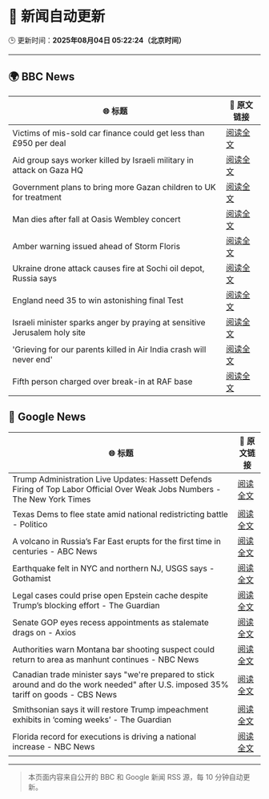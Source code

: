 # 🧠 新闻自动更新

🕒 更新时间：**2025年08月04日 05:22:24（北京时间）**

---

## 🌍 BBC News

| 🌐 标题 | 🔗 原文链接 |
|--------|-------------|
| Victims of mis-sold car finance could get less than £950 per deal | [阅读全文](https://www.bbc.com/news/articles/cgjy29zql25o?at_medium=RSS&at_campaign=rss) |
| Aid group says worker killed by Israeli military in attack on Gaza HQ | [阅读全文](https://www.bbc.com/news/articles/cx2x5eyl676o?at_medium=RSS&at_campaign=rss) |
| Government plans to bring more Gazan children to UK for treatment | [阅读全文](https://www.bbc.com/news/articles/cr4e641p41po?at_medium=RSS&at_campaign=rss) |
| Man dies after fall at Oasis Wembley concert | [阅读全文](https://www.bbc.com/news/articles/cwy3j93xekmo?at_medium=RSS&at_campaign=rss) |
| Amber warning issued ahead of Storm Floris | [阅读全文](https://www.bbc.com/news/articles/c4gq3n049jno?at_medium=RSS&at_campaign=rss) |
| Ukraine drone attack causes fire at Sochi oil depot, Russia says | [阅读全文](https://www.bbc.com/news/articles/ckglyv396ppo?at_medium=RSS&at_campaign=rss) |
| England need 35 to win astonishing final Test | [阅读全文](https://www.bbc.com/sport/cricket/articles/cn5e70v7lqqo?at_medium=RSS&at_campaign=rss) |
| Israeli minister sparks anger by praying at sensitive Jerusalem holy site | [阅读全文](https://www.bbc.com/news/articles/c4gjxg65p56o?at_medium=RSS&at_campaign=rss) |
| 'Grieving for our parents killed in Air India crash will never end' | [阅读全文](https://www.bbc.com/news/articles/cde391l3y27o?at_medium=RSS&at_campaign=rss) |
| Fifth person charged over break-in at RAF base | [阅读全文](https://www.bbc.com/news/articles/cr742e8n0rxo?at_medium=RSS&at_campaign=rss) |

## 📰 Google News

| 🌐 标题 | 🔗 原文链接 |
|--------|-------------|
| Trump Administration Live Updates: Hassett Defends Firing of Top Labor Official Over Weak Jobs Numbers - The New York Times | [阅读全文](https://news.google.com/rss/articles/CBMiY0FVX3lxTFA3cktfZnk4cVBBdmZ4dURveGx6ZVBlalBjLWJsbFk0Z1ZYTXRiNjJHYzVXSGVUV2Z2MTBxNnZQZU1OaE9zNFZUbTc2ZndTc05sOWhYRG9fUlhIcS14ZXlGQUhGOA?oc=5) |
| Texas Dems to flee state amid national redistricting battle - Politico | [阅读全文](https://news.google.com/rss/articles/CBMijAFBVV95cUxPbzI0MFJINEF5R1VVU2xNLUdDQ3FIVEZQRTlySjZwaF92QnQ5THN5dlFJQ3g2enJPTzRoXzNldTRBQzNWN2Y2NFhlTElCQ0hZRno1SEtETEpnU0tSa1AzT3E0RGJGcDBsbVRIaHdsUmdXNTVRR3c3MnQ2b24yQVNudGZnRGw2RXhCVUFlcw?oc=5) |
| A volcano in Russia’s Far East erupts for the first time in centuries - ABC News | [阅读全文](https://news.google.com/rss/articles/CBMinAFBVV95cUxQSk0yN1Y5ajI3d0I5RUgwVTBPQV9pRVBKNllVWWlBWFVWV2o4cE12RTBaNGxkcGN1MU81Vm1DZ0wxYjAzeS1neHd4RE5OdFd1X3NMaEw0X0VQZE1xNE9SN3I5bXhFYjgyT0Y3V2J4TzJDM1M2a0E0RzVxTWhiOVF4NUV2YWt6WHczM1FWeEk1anpVNlRIWUM5WjgtRm7SAaIBQVVfeXFMTk1mOFpWdUxmNkZOOWNtbmJOTy16aWVBMjNpM1JwaWRPcUktOTltdjNPem1INTdsTzliUTd6M2t6bTN3c0w0X1V3bDVPMlhQSjF1U243S1BWd1lLUDNac1BFbDRyZURhM0FxcmJleEp3Y0haQWQ1Q2dibjh5dkd3clgtbnAwWWJTSmNDSzQwVVU5Vm1Sb2s5SDFBU2FzSXRWR2t3?oc=5) |
| Earthquake felt in NYC and northern NJ, USGS says - Gothamist | [阅读全文](https://news.google.com/rss/articles/CBMigAFBVV95cUxPeEEyZ0g5cDlUbC1PbUhCZUdVZU1ac2ozaE1RMUhUcEZvV0RyV1JNazEtd19VX3lxbGxTVUd1ZXZ1RDlZcWdGbjl1RFpNZU1BRloyemVzWm5lc2N6aFBaYlo4SklhRUgwX2FIUGxaZE1vRG4yRXdtUHFCNl9PM3hzVQ?oc=5) |
| Legal cases could prise open Epstein cache despite Trump’s blocking effort - The Guardian | [阅读全文](https://news.google.com/rss/articles/CBMifkFVX3lxTE55Um55Q0lIRVVMMDR1TVVscEljV3FPY2VqdnVHZFhFTmotYUozUFhZX0dLYUg0TzZial9VT1pjbnN2Zm5xejBUM0hzYWp1MjNSYU1hMlFqYVZlRTRkbzRnVEhGYTVqei1QekxXV01ScjlJamRfZlF5TkJUZ0ZCUQ?oc=5) |
| Senate GOP eyes recess appointments as stalemate drags on - Axios | [阅读全文](https://news.google.com/rss/articles/CBMigwFBVV95cUxQQnJKTW1CbzBQakJtRTZyOU9sdE5BRlhfNEFJemRoQ2Zib09jcXo2MHJDYmZLbE9Ra3dVYkhETk9iTDBWSkRORnFIOF9DazlOOVJ6NG4wMDEtY3Bya0xBNkU2blpzWHNRYWtvdXVVWEEzZ1lmSWhwOXprZHQ2V0ZUN0dJWQ?oc=5) |
| Authorities warn Montana bar shooting suspect could return to area as manhunt continues - NBC News | [阅读全文](https://news.google.com/rss/articles/CBMiggFBVV95cUxQdlJhU2ZGdnJTdmhwSWJWYmlCZWd6eG1YT0hSOGpNNHZuNHpfTVZUNGY5ZWM5am9YQ0VtQ0tXWGFLUTVxVk5oQXp5cnFtczdoWkFpV3gtcUxFT1ROV1pMdHVrcGZSOUM4amtGUzZkakkzTjZtekdZcXIxX0pYY283Z2JR0gFWQVVfeXFMTTZ1ZVFPTlBZTWhLd0RwSTUtaU9TMm5CNncydmEwaXc5bGtSOTFNdVZFR0NzbUlzVzZab3BIN1dVZmhaRHZFc0tOR3hCNjhvZDF1TmNUUXc?oc=5) |
| Canadian trade minister says "we're prepared to stick around and do the work needed" after U.S. imposed 35% tariff on goods - CBS News | [阅读全文](https://news.google.com/rss/articles/CBMiiwFBVV95cUxPUVlELWt1ejhqZ3NjNlJ5M3ZHRjJfUHk2Nm9ELUk3SHhwTDJ6SkdkS1FqTXVkQXVTZ1lMMVowekg0a0tLZ2VIQWMwWWVlRzVNUWJOckthVEpINUQ4YmViQnBpeHZsT2R5TFA1ZmRBZXdvamtuem42cXdyT0RLd0dmWlRzV3FVSFV3Y0RZ0gGQAUFVX3lxTFBrdko5YnhuUU52Q25tcmptSHZFX1lJNjg5WGVGeTN1cV9VQ1hJNmgya2hqVFR1bi1uRkFUanlGMWZ3OUtneE1tcV83VjF0Njh3NmhGX1huZDFvaEx0empIeVJNRE5QVnkxRzAzcTNMMF9aWFRCaWt2X0RmVDFsbGUwTXlTUVMwQjh4Q1BUY3RlZA?oc=5) |
| Smithsonian says it will restore Trump impeachment exhibits in ‘coming weeks’ - The Guardian | [阅读全文](https://news.google.com/rss/articles/CBMijwFBVV95cUxNZjk3MlM0TTQ3T2dMQjMyeGdaanB6WHVCNmx5U05xTTZSTUVRTm96b3dVMGUwdEhDUlRpR0RrQjFTZ3RadG9Eb1BrRjB5RVhVZVZoUVJiNmo5Y21sQkJmc1VDeXhyZ2k2bE8xaEhqMUdvZlhMUHdZX21HUVpCUG5CTGJGc090T01XZEdsdjlJaw?oc=5) |
| Florida record for executions is driving a national increase - NBC News | [阅读全文](https://news.google.com/rss/articles/CBMiigFBVV95cUxOcFRDTVE4X2ltU0gxX1JjZ1VkQjFGY05fRUQ2X2h1SXVscnYxZXhscHFPeTVuXzFOTkVGdGFJMG9IWDd2WEhwU0ZUYkFTYVhETmh3TVFBYkplSk9fUWNZQkNPSmpna0tRMmdaa2YzT3c4NmI4Wi1xZHRnTXNHTUNfOEw5VEM4TUFYbXfSAVZBVV95cUxQd0UtZlVaRUg1OGliSC1zbVc3c0R3YXNfdFFvX2VQNXMxbkZsVjRaNTF0QVVxSVhYZ194TWFEV1MwX29YZ1JiT3Y2TXFfSDVXWWZqY0Nfdw?oc=5) |

---
> 本页面内容来自公开的 BBC 和 Google 新闻 RSS 源，每 10 分钟自动更新。